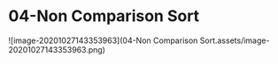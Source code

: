 # 04-Non Comparison Sort



![image-20201027143353963](04-Non Comparison Sort.assets/image-20201027143353963.png)

